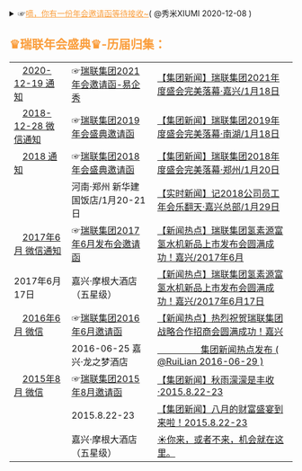 <details>
    <summary>
     ☞<a href="https://mp.weixin.qq.com/s/Gg_LD7BIMLqoRfEpsRxV5g" style="color:#FA9D3B;">嘀，你有一份年会邀请函等待接收~</a>( @秀米XIUMI 2020-12-08 ) 
     <h2 style="color:#FA9D3B;">♛瑞联年会盛典♛-历届归集：</h2>
   <table> 
       <tr>               
	<td> <a href="#" title="叮咚！您有一份来自瑞联集团的『2021年会邀请函』请注意查收！"><img src="https://we.choong.net/tx/weixin.ico" height="15" width="15" />2020-12-19 通知</a></td>
          <td>☞<a href="https://g.eqxiu.com/s/NZBvfYTU?bt=yxy&eqrcode=1&share_level=1&from_user=202012075992726e" title="瑞联集团2021年会邀请函-易企秀">瑞联集团2021年会邀请函-易企秀</a> </td> 
           <td><a href="#" title="【集团新闻】瑞联集团2021年度盛会完美落幕·嘉兴">【集团新闻】瑞联集团2021年度盛会完美落幕·嘉兴/1月18日</a> &nbsp; </td>
      </tr> 
       <tr>               
	 <td> <a href="https://mp.weixin.qq.com/s/RYNU-cog_l5rbnH_Cmm-Dg" title="叮咚！您有一份来自瑞联集团的『2019年会邀请函』请注意查收！"><img src="https://we.choong.net/tx/weixin.ico" height="15" width="15" />2018-12-28 微信通知</a></td>
             <td>☞<a href="https://p.scene.eqh5.cn/s/7I7Zuo1S" title="瑞联集团2019年会盛典邀请函">瑞联集团2019年会盛典邀请函</a> </td> 
             <td><a href="https://mp.weixin.qq.com/s/n_mib2xqW3Hhetq0J3GIkA" title="【集团新闻】瑞联集团2019年度盛会完美落幕·南湖">【集团新闻】瑞联集团2019年度盛会完美落幕·南湖/1月18日</a> &nbsp; </td>
      </tr> 
	  <tr>               
	 <td> <a href="#" title="叮咚！您有一份来自瑞联集团的『2018年会邀请函』请注意查收！"><img src="https://we.choong.net/tx/weixin.ico" height="15" width="15" />2018 通知</a></td>
        <td>☞<a href="#" title="瑞联集团2018年会盛典邀请函">瑞联集团2018年会盛典邀请函</a> </td> 
             <td><a href="https://mp.weixin.qq.com/s/LffS8ZfRTWAt6Upvh_2CNQ" title="【集团新闻】瑞联集团2018年度盛会完美落幕·郑州( 瑞联年会工作组 @RuiLian 2018-01-23 )">【集团新闻】瑞联集团2018年度盛会完美落幕·郑州/1月20日</a> &nbsp; </td>
      </tr> 
      <tr>               
	 <td> &nbsp;</td>
         <td> 河南·郑州 新华建国饭店/1月20-21日</td>
             <td><a href="https://mp.weixin.qq.com/s/W9rcBrduhJl6LdrVlaBuIQ" title="【实时新闻】记2018公司员工年会乐翻天( 瑞联年会工作组 @RuiLian 2018-01-29 )">【实时新闻】记2018公司员工年会乐翻天·嘉兴总部/1月29日</a> &nbsp; </td>
      </tr> 
	<tr>               
	 <td> <a href="https://mp.weixin.qq.com/s/W0bv_9M-f5iiCm13Rrx1zQ" title="☀你来，或者不来，机会就在这里。( @RuiLian  2017-06-** )">
	 <img src="https://we.choong.net/tx/weixin.ico" height="15" width="15" />2017年6月 微信通知</a></td>
        <td>☞<a href="#" title="瑞联集团邀请函">瑞联集团2017年6月发布会邀请函</a> </td> 
             <td><a href="https://mp.weixin.qq.com/s/UV9Nh2ZVoC3gNPk5HxgKRw" 
			 title="【新闻热点】瑞联集团氢素源富氢水机新品上市发布会圆满成功！( 原创 乐哥@RuiLian  2017-06-19 )">
			 【新闻热点】瑞联集团氢素源富氢水机新品上市发布会圆满成功！嘉兴/2017年6月</a> &nbsp; </td>
	 </tr>   
      <tr>               
	 	 <td> 2017年6月17日</td>
         <td>  嘉兴·摩根大酒店（五星级） </td>
            <td><a href="https://mp.weixin.qq.com/s/UV9Nh2ZVoC3gNPk5HxgKRw" 
			 title="【新闻热点】瑞联集团氢素源富氢水机新品上市发布会圆满成功！( 原创 乐哥@RuiLian  2017-06-19 )">
			 【新闻热点】瑞联集团氢素源富氢水机新品上市发布会圆满成功！嘉兴/2017年6月17日</a> &nbsp; </td>
	 </tr> 	 
	   	<tr>               
	 <td> <a href="https://mp.weixin.qq.com/s/W0bv_9M-f5iiCm13Rrx1zQ" title="☀你来，或者不来，机会就在这里。( @RuiLian  2016-06-** )">
	 <img src="https://we.choong.net/tx/weixin.ico" height="15" width="15" />2016年6月 微信</a></td>
        <td>☞<a href="#" title="瑞联集团邀请函">瑞联集团2016年6月邀请函</a> </td> 
            <td><a href="https://mp.weixin.qq.com/s/pwH5TS9S8PtZBTFGAk2eag" 
			 title="【新闻热点】热烈祝贺瑞联集团战略合作招商会圆满成功！( @RuiLian  2016-06-30 )">【新闻热点】热烈祝贺瑞联集团战略合作招商会圆满成功！嘉兴</a> &nbsp; </td>
	 </tr>   
      <tr>               
	 	 <td> &nbsp;</td>
         <td> 2016-06-25 嘉兴·龙之梦酒店</td>
            <td><a href="https://mp.weixin.qq.com/s/IYujBbs9eBR1kdXl4Jcshg" title="【新闻热点】热烈祝贺瑞联集团战略合作招商会圆满成功！( @RuiLian  2016-06-29 )">&nbsp;&nbsp;&nbsp;&nbsp;&nbsp;&nbsp;&nbsp;&nbsp;&nbsp;&nbsp;&nbsp;&nbsp;&nbsp;&nbsp;&nbsp;&nbsp;&nbsp;   集团新闻热点发布 ( @RuiLian  2016-06-29 ) </td>
	 </tr> 
	  <tr>               
	 <td> <a href="https://mp.weixin.qq.com/s/W0bv_9M-f5iiCm13Rrx1zQ" title="☀你来，或者不来，机会就在这里。( @RuiLian  2015-08-14 )">
	 <img src="https://we.choong.net/tx/weixin.ico" height="15" width="15" />2015年8月 微信</a></td>
        <td>☞<a href="#" title="瑞联集团邀请函">瑞联集团2015年8月邀请函</a> </td>             
            <td><a href="https://mp.weixin.qq.com/s/dQWDPc-ENygrvybTg4ZUcA" 
			 title="秋雨濛濛是丰收( @RuiLian  2015-08-22 )">【集团新闻】秋雨濛濛是丰收·2015.8.22-23</a> &nbsp; </td>
	 </tr> 
	   <tr>               
	 <td> &nbsp;</td>
         <td>  2015.8.22-23</td>
            <td><a href="https://mp.weixin.qq.com/s/FJl9oi_8aKSnU2fYD_naNQ" 
			 title="八月的财富盛宴到来啦！( @RuiLian  2015-08-14 )">【集团新闻】八月的财富盛宴到来啦！2015.8.22-23</a> &nbsp; </td>
      </tr> 
	  <tr>           
		 <td> &nbsp;</td>
         <td> 嘉兴·摩根大酒店（五星级）</td>
             <td> <a href="https://mp.weixin.qq.com/s/W0bv_9M-f5iiCm13Rrx1zQ" title="☀你来，或者不来，机会就在这里。( @RuiLian  2015-08-14 )">☀你来，或者不来，机会就在这里。</a> &nbsp; </td>
      </tr> 
    </table> 
	</summary>  		
	<details>
    <summary>
    <a href="https://github.com/RelianceHK/RelianceHK.github.io/blob/master/bak/%E7%91%9E%E8%81%94%E6%96%B0%E5%AA%92%E4%BD%93/">瑞联新媒体 | <img src="https://we.choong.net/tx/weixin.ico" height="15" width="15" />微信·视频号</a>
     </summary> <br/>
<a target="_blank" href="https://weixin.qq.com/" title="WeChat | 微信，是一个生活方式" style="color:#04B141;text-decoration:none;">微信</a>
<a target="_blank" href="https://wx.qq.com/" title="微信网页版"><img style="vertical-align:text-bottom;" src="https://we.choong.net/tx/weixin.ico" height="15" width="15"/></a> <a target="_blank" href="https://mp.weixin.qq.com/" title="微信公众平台" style="color:#04B141;text-decoration:none;">公众平台</a> | <a target="_blank" href="https://channels.weixin.qq.com/" title="微信公众平台 · 视频号助手" style="color:#FA9D3B;text-decoration:none;"><img style="vertical-align:text-bottom;" src="https://we.choong.net/tx/wx-fed.ico" height="15" width="15"/>视频号助手</a>：<br/>
<code>
"c:/Program Files (x86)/Microsoft/Edge/Application/msedge.exe" --profile-directory=Default -inprivate "https://channels.weixin.qq.com/"</code><br/><br/>	
 <li><a href="https://weixin.qq.com/cgi-bin/readtemplate?t=weixin_agreement&s=video" title="微信视频号运营规范">微信视频号运营规范</a></li>
 <li><a href="https://cn.bing.com/search?q=开通直播推流能力" title="微信视频号开通直播推流能力 - 国内版 Bing">微信视频号开通直播推流能力 - 国内版 Bing</a> | <a href="https://obsproject.com/" title="OBS (Open Broadcaster Software) 开源直播推流软件">OBS (Open Broadcaster Software) 开源直播推流软件</a></li>
<li>视频号直播推流功能开通通知：</li>
<blockquote>你好，已为你开通视频号直播推流功能，欢迎使用摄像机等设备、OBS等软件进行专业化直播，详细教程请在电脑上登录视频号助手后台查看。请勿直播违法违规、色情低俗、录播录像、侵犯他人版权等内容，若违规，平台将收回推流功能。视频号助手直达地址： https://channels.weixin.qq.com/live </br><br/>
使用<a href="https://channels.weixin.qq.com/live/liveBuild" title="">视频号助手</a>提供的推流地址及密钥，通过OBS等第三方平台输出直播流。请参考 《<a href="https://docs.qq.com/slide/DWGFJeVVxcXBkTmR2" title="视频号直播推流教程（2020版）">视频号直播推流教程</a>（<a href="https://reliancehk.github.io/bak/瑞联新媒体/视频号直播推流教程（2020版）.pdf" title="视频号直播推流教程（2020版）">2020版</a>）》。
</blockquote>
</details>	
<h2>参考资料：</h2>
<li><img src="https://we.choong.net/tx/weixin.ico" height="15" width="15" /><a href="https://mp.weixin.qq.com/s/5FabX3vVfHInpxt-VrMxAA" title="沙湖宾馆年会邀请函">沙湖宾馆年会邀请函</a>(@宁夏沙湖宾馆 2020-11-20)</li>
<li><img src="https://we.choong.net/tx/weixin.ico" height="15" width="15" /><a href="https://mp.weixin.qq.com/s/Of0ENTu5hQyJty1DaktOeg" title="年会邀请函（红头文件通知版）">年会邀请函（红头文件通知版）</a>(@省三院睡眠科 2020-11-14)</li>
<li><img src="https://we.choong.net/tx/weixin.ico" height="15" width="15" /><a href="https://mp.weixin.qq.com/s/KP0fSfJivJn3P70XoFw1aA" title="添才翰格年会邀请函">添才翰格年会邀请函</a>(@添才翰格猎头集团 2020-01-08)</li>
<li><img src="https://we.choong.net/tx/weixin.ico" height="15" width="15" /><a href="https://mp.weixin.qq.com/s/sApyULBhjxsNb615W6XGXA" title="年会邀请函 | 相约0118，CQL“春晚”嗨起来！">年会邀请函 | 相约0118，CQL“春晚”嗨起来！</a>(期待精彩的 @卡特彼勒CQL之家 2019-12-26)</li>
<li><img src="https://we.choong.net/tx/weixin.ico" height="15" width="15" /><a href="https://mp.weixin.qq.com/s/nUz7I_LDz9kZVEPvfa4YTA" title="【年会邀请函】2017盖世汽车“正青春 再出发”年终盛宴">【年会邀请函】2017盖世汽车“正青春 再出发”年终盛宴</a>(@盖世汽车社区 2017-01-11)</li>	
<h2><a href="http://www.fhdq.net/" title="特殊符号图案大全">特殊符号图案大全</a></h2>
<li>如：♛☆◎♞♬ ♀℡囍『』</li><br/>	
常用符号大全：
<blockquote>
❤❥웃유♋☮✌☏☢☠✔☑♚▲♪✈✞÷↑↓◆◇⊙■□△▽¿─│♥❣♂♀☿Ⓐ✍✉☣☤✘☒♛▼♫⌘☪≈←→◈◎☉★☆⊿※¡━┃♡ღツ☼☁❅♒✎©®™Σ✪✯☭➳卐√↖↗●◐Θ◤◥︻〖〗┄┆℃℉°✿ϟ☃☂✄¢€£∞✫★½✡×↙↘○◑⊕◣◢︼【】┅┇☽☾✚〓▂▃▄▅▆▇█▉▊▋▌▍▎▏↔↕☽☾の•▸◂▴▾┈┊①②③④⑤⑥⑦⑧⑨⑩ⅠⅡⅢⅣⅤⅥⅦⅧⅨⅩ㍿▓♨♛❖♓☪✙┉┋☹☺☻تヅツッシÜϡﭢ™℠℗©®♥❤❥❣❦❧♡۵웃유ღ♋♂♀☿☼☀☁☂☄☾☽❄☃☈⊙☉℃℉❅✺ϟ☇♤♧♡♢♠♣♥♦☜☞☝✍☚☛☟✌✽✾✿❁❃❋❀⚘☑✓✔√☐☒✗✘ㄨ✕✖✖⋆✢✣✤✥❋✦✧✩✰✪✫✬✭✮✯❂✡★✱✲✳✴✵✶✷✸✹✺✻✼❄❅❆❇❈❉❊†☨✞✝☥☦☓☩☯☧☬☸✡♁✙♆。，、＇：∶；?‘’“”〝〞ˆˇ﹕︰﹔﹖﹑•¨….¸;！´？！～—ˉ｜‖＂〃｀@﹫¡¿﹏﹋﹌︴々﹟#﹩$﹠&﹪%*﹡﹢﹦﹤‐￣¯―﹨ˆ˜﹍﹎+=<＿_-\ˇ~﹉﹊（）〈〉‹›﹛﹜『』〖〗［］《》〔〕{}「」【】︵︷︿︹︽_﹁﹃︻︶︸﹀︺︾ˉ﹂﹄︼☩☨☦✞✛✜✝✙✠✚†‡◉○◌◍◎●◐◑◒◓◔◕◖◗❂☢⊗⊙◘◙◍⅟½⅓⅕⅙⅛⅔⅖⅚⅜¾⅗⅝⅞⅘≂≃≄≅≆≇≈≉≊≋≌≍≎≏≐≑≒≓≔≕≖≗≘≙≚≛≜≝≞≟≠≡≢≣≤≥≦≧≨≩⊰⊱⋛⋚∫∬∭∮∯∰∱∲∳%℅‰‱㊣㊎㊍㊌㊋㊏㊐㊊㊚㊛㊤㊥㊦㊧㊨㊒㊞㊑㊒㊓㊔㊕㊖㊗㊘㊜㊝㊟㊠㊡㊢㊩㊪㊫㊬㊭㊮㊯㊰㊙㉿囍♔♕♖♗♘♙♚♛♜♝♞♟ℂℍℕℙℚℝℤℬℰℯℱℊℋℎℐℒℓℳℴ℘ℛℭ℮ℌℑℜℨ♪♫♩♬♭♮♯°øⒶ☮✌☪✡☭✯卐✐✎✏✑✒✍✉✁✂✃✄✆✉☎☏➟➡➢➣➤➥➦➧➨➚➘➙➛➜➝➞➸♐➲➳⏎➴➵➶➷➸➹➺➻➼➽←↑→↓↔↕↖↗↘↙↚↛↜↝↞↟↠↡↢↣↤↥↦↧↨➫➬➩➪➭➮➯➱↩↪↫↬↭↮↯↰↱↲↳↴↵↶↷↸↹↺↻↼↽↾↿⇀⇁⇂⇃⇄⇅⇆⇇⇈⇉⇊⇋⇌⇍⇎⇏⇐⇑⇒⇓⇔⇕⇖⇗⇘⇙⇚⇛⇜⇝⇞⇟⇠⇡⇢⇣⇤⇥⇦⇧⇨⇩⇪➀➁➂➃➄➅➆➇➈➉➊➋➌➍➎➏➐➑➒➓㊀㊁㊂㊃㊄㊅㊆㊇㊈㊉ⒶⒷⒸⒹⒺⒻⒼⒽⒾⒿⓀⓁⓂⓃⓄⓅⓆⓇⓈⓉⓊⓋⓌⓍⓎⓏⓐⓑⓒⓓⓔⓕⓖⓗⓘⓙⓚⓛⓜⓝⓞⓟⓠⓡⓢⓣⓤⓥⓦⓧⓨⓩ⒜⒝⒞⒟⒠⒡⒢⒣⒤⒥⒦⒧⒨⒩⒪⒫⒬⒭⒮⒯⒰⒱⒲⒳⒴⒵ⅠⅡⅢⅣⅤⅥⅦⅧⅨⅩⅪⅫⅬⅭⅮⅯⅰⅱⅲⅳⅴⅵⅶⅷⅸⅹⅺⅻⅼⅽⅾⅿ┌┍┎┏┐┑┒┓└┕┖┗┘┙┚┛├┝┞┟┠┡┢┣┤┥┦┧┨┩┪┫┬┭┮┯┰┱┲┳┴┵┶┷┸┹┺┻┼┽┾┿╀╁╂╃╄╅╆╇╈╉╊╋╌╍╎╏═║╒╓╔╕╖╗╘╙╚╛╜╝╞╟╠╡╢╣╤╥╦╧╨╩╪╫╬◤◥◄►▶◀◣◢▲▼◥▸◂▴▾△▽▷◁⊿▻◅▵▿▹◃❏❐❑❒▀▁▂▃▄▅▆▇▉▊▋█▌▍▎▏▐░▒▓▔▕■□▢▣▤▥▦▧▨▩▪▫▬▭▮▯㋀㋁㋂㋃㋄㋅㋆㋇㋈㋉㋊㋋㏠㏡㏢㏣㏤㏥㏦㏧㏨㏩㏪㏫㏬㏭㏮㏯㏰㏱㏲㏳㏴㏵㏶㏷㏸㏹㏺㏻㏼㏽㏾㍙㍚㍛㍜㍝㍞㍟㍠㍡㍢㍣㍤㍥㍦㍧㍨㍩㍪㍫㍬㍭㍮㍯㍰㍘☰☲☱☴☵☶☳☷☯ <br/>
	<a href="http://www.fhdq.net/" title="特殊符号图案大全">更多...</a></blockquote>
<br/>	
</details>
